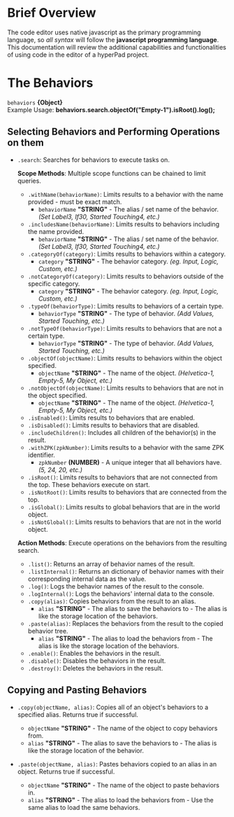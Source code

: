 # Brief Overview
The code editor uses native javascript as the primary programming language, so *all syntax* will follow the **javascript programming language**.
This documentation will review the additional capabilities and functionalities of using code in the editor of a hyperPad project.

# The Behaviors
`behaviors` **{Object}** <br>
Example Usage: **behaviors.search.objectOf("Empty-1").isRoot().log();**

## Selecting Behaviors and Performing Operations on them
- `.search`: Searches for behaviors to execute tasks on.

  **Scope Methods**: Multiple scope functions can be chained to limit queries.
  - `.withName(behaviorName)`: Limits results to a behavior with the name provided - must be exact match.
    - `behaviorName` **"STRING"** - The alias / set name of the behavior. *(Set Label3, If30, Started Touching4, etc.)*
  - `.includesName(behaviorName)`: Limits results to behaviors including the name provided.
    - `behaviorName` **"STRING"** - The alias / set name of the behavior. *(Set Label3, If30, Started Touching4, etc.)*
  - `.categoryOf(category)`: Limits results to behaviors within a category.
    - `category` **"STRING"** - The behavior category. *(eg. Input, Logic, Custom, etc.)*
  - `.notCategoryOf(category)`: Limits results to behaviors outside of the specific category.
    - `category` **"STRING"** - The behavior category. *(eg. Input, Logic, Custom, etc.)*
  - `.typeOf(behaviorType)`: Limits results to behaviors of a certain type.
    - `behaviorType` **"STRING"** - The type of behavior. *(Add Values, Started Touching, etc.)*
  - `.notTypeOf(behaviorType)`: Limits results to behaviors that are not a certain type.
    - `behaviorType` **"STRING"** - The type of behavior. *(Add Values, Started Touching, etc.)*
  - `.objectOf(objectName)`: Limits results to behaviors within the object specified.
    - `objectName` **"STRING"** - The name of the object. *(Helvetica-1, Empty-5, My Object, etc.)*
  - `.notObjectOf(objectName)`: Limits results to behaviors that are not in the object specified.
    - `objectName` **"STRING"** - The name of the object. *(Helvetica-1, Empty-5, My Object, etc.)*
  - `.isEnabled()`: Limits results to behaviors that are enabled.
  - `.isDisabled()`: Limits results to behaviors that are disabled.
  - `.includeChildren()`: Includes all children of the behavior(s) in the result.
  - `.withZPK(zpkNumber)`: Limits results to a behavior with the same ZPK identifier.
    - `zpkNumber` **(NUMBER)** - A unique integer that all behaviors have. *(5, 24, 20, etc.)*
  - `.isRoot()`: Limits results to behaviors that are not connected from the top. These behaviors execute on start.
  - `.isNotRoot()`: Limits results to behaviors that are connected from the top.
  - `.isGlobal()`: Limits results to global behaviors that are in the world object.
  - `.isNotGlobal()`: Limits results to behaviors that are not in the world object.

  **Action Methods**: Execute operations on the behaviors from the resulting search.
  - `.list()`: Returns an array of behavior names of the result.
  - `.listInternal()`: Returns an dictionary of behavior names with their corresponding internal data as the value.
  - `.log()`: Logs the behavior names of the result to the console.
  - `.logInternal()`: Logs the behaviors' internal data to the console.
  - `.copy(alias)`: Copies behaviors from the result to an alias.
    - `alias` **"STRING"** - The alias to save the behaviors to - The alias is like the storage location of the behaviors.
  - `.paste(alias)`: Replaces the behaviors from the result to the copied behavior tree.
    - `alias` **"STRING"** - The alias to load the behaviors from - The alias is like the storage location of the behaviors.
  - `.enable()`: Enables the behaviors in the result.
  - `.disable()`: Disables the behaviors in the result.
  - `.destroy()`: Deletes the behaviors in the result.

## Copying and Pasting Behaviors
- `.copy(objectName, alias)`: Copies all of an object's behaviors to a specified alias. Returns true if successful.
  - `objectName` **"STRING"** - The name of the object to copy behaviors from.
  - `alias` **"STRING"** - The alias to save the behaviors to - The alias is like the storage location of the behavior.

- `.paste(objectName, alias)`: Pastes behaviors copied to an alias in an object. Returns true if successful.
  - `objectName` **"STRING"** - The name of the object to paste behaviors in.
  - `alias` **"STRING"** - The alias to load the behaviors from - Use the same alias to load the same behaviors.
